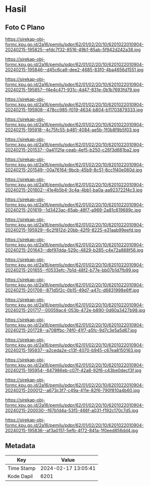 # Hasil

## Foto C Plano

https://sirekap-obj-formc.kpu.go.id/2a16/pemilu/pdpr/62/01/02/20/10/6201022010904-20240215-195825--efdc7f32-8516-49b1-85ab-5f942d242a38.jpg

https://sirekap-obj-formc.kpu.go.id/2a16/pemilu/pdpr/62/01/02/20/10/6201022010904-20240215-195846--d45c6ca9-dee2-4685-83f0-4ba4656d1551.jpg

https://sirekap-obj-formc.kpu.go.id/2a16/pemilu/pdpr/62/01/02/20/10/6201022010904-20240215-195857--f4e4c471-931c-4d47-831e-0b1b7693fd79.jpg

https://sirekap-obj-formc.kpu.go.id/2a16/pemilu/pdpr/62/01/02/20/10/6201022010904-20240215-195908--478cc985-f019-4634-b804-b11703879333.jpg

https://sirekap-obj-formc.kpu.go.id/2a16/pemilu/pdpr/62/01/02/20/10/6201022010904-20240215-195918--4c75fc55-b481-4084-ae5b-1f0b8f9b5f03.jpg

https://sirekap-obj-formc.kpu.go.id/2a16/pemilu/pdpr/62/01/02/20/10/6201022010904-20240215-201537--0a4112fa-ceab-4ef5-b250-c26f3d681ba2.jpg

https://sirekap-obj-formc.kpu.go.id/2a16/pemilu/pdpr/62/01/02/20/10/6201022010904-20240215-201549--00a76164-9bcb-45b9-8c51-8cc1f40e060d.jpg

https://sirekap-obj-formc.kpu.go.id/2a16/pemilu/pdpr/62/01/02/20/10/6201022010904-20240215-201602--41e4b5b4-3c4a-4bb1-ba0a-aa923722f4c3.jpg

https://sirekap-obj-formc.kpu.go.id/2a16/pemilu/pdpr/62/01/02/20/10/6201022010904-20240215-201619--1d3423ac-65ab-48f7-a969-2a81c619689c.jpg

https://sirekap-obj-formc.kpu.go.id/2a16/pemilu/pdpr/62/01/02/20/10/6201022010904-20240215-195929--6c2f812d-20bb-42f9-8225-e31aab99eefd.jpg

https://sirekap-obj-formc.kpu.go.id/2a16/pemilu/pdpr/62/01/02/20/10/6201022010904-20240215-201643--dbf97dda-529c-4829-b285-c4e72a888f56.jpg

https://sirekap-obj-formc.kpu.go.id/2a16/pemilu/pdpr/62/01/02/20/10/6201022010904-20240215-201655--f0533efc-7b1d-48f2-b77e-bb07b1d7fb99.jpg

https://sirekap-obj-formc.kpu.go.id/2a16/pemilu/pdpr/62/01/02/20/10/6201022010904-20240215-201706--871d5f2c-0b15-49d7-a47c-d6831998e6ff.jpg

https://sirekap-obj-formc.kpu.go.id/2a16/pemilu/pdpr/62/01/02/20/10/6201022010904-20240215-201717--00059ac4-053b-472e-b890-0d60a3427b98.jpg

https://sirekap-obj-formc.kpu.go.id/2a16/pemilu/pdpr/62/01/02/20/10/6201022010904-20240215-201728--a708ffbc-74f0-41f7-a5fc-9d7c3e5a5d67.jpg

https://sirekap-obj-formc.kpu.go.id/2a16/pemilu/pdpr/62/01/02/20/10/6201022010904-20240215-195937--a2ceda2e-c13f-4070-b945-c67ea8150163.jpg

https://sirekap-obj-formc.kpu.go.id/2a16/pemilu/pdpr/62/01/02/20/10/6201022010904-20240215-195954--647986eb-c07f-42a8-92f6-c43be0decf3f.jpg

https://sirekap-obj-formc.kpu.go.id/2a16/pemilu/pdpr/62/01/02/20/10/6201022010904-20240215-200012--a673c3f7-c49a-411e-82f6-790f810a4b60.jpg

https://sirekap-obj-formc.kpu.go.id/2a16/pemilu/pdpr/62/01/02/20/10/6201022010904-20240215-200030--f67b1d4a-53f5-466f-a031-f192c170c7d5.jpg

https://sirekap-obj-formc.kpu.go.id/2a16/pemilu/pdpr/62/01/02/20/10/6201022010904-20240215-195836--af3a0151-5efb-4f72-841a-1f0eed856dd4.jpg


## Metadata

| Key        | Value               |
| ---------- | ------------------- |
| Time Stamp | 2024-02-17 13:05:41 |
| Kode Dapil | 6201                |



